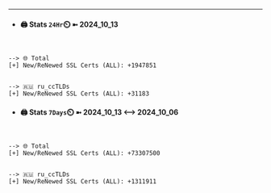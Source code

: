 

---
- #### 🖨️ **Stats** `24Hr`⏲️ ➼ 2024_10_13
```console


--> 🌐 Total
[+] New/ReNewed SSL Certs (ALL): +1947851


--> 🇷🇺 ru_ccTLDs
[+] New/ReNewed SSL Certs (ALL): +31183

```

- #### 🖨️ **Stats** `7Days`⏲️ ➼ 2024_10_13 <--> 2024_10_06
```console


--> 🌐 Total
[+] New/ReNewed SSL Certs (ALL): +73307500


--> 🇷🇺 ru_ccTLDs
[+] New/ReNewed SSL Certs (ALL): +1311911

```

